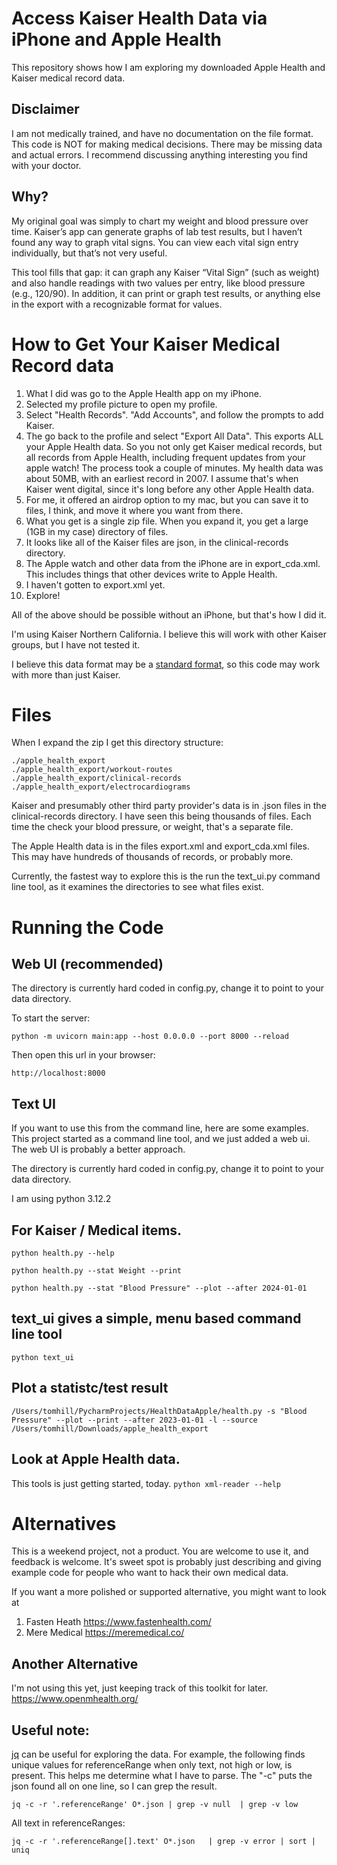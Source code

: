 # Access Kaiser Health Data via iPhone and Apple Health

This repository shows how I am exploring my downloaded Apple Health and Kaiser medical record data. 

## Disclaimer
I am not medically trained, and have no documentation on the file format. This code is NOT for making medical decisions. There may be missing data and actual errors. I recommend discussing anything interesting you find with your doctor.

## Why?
My original goal was simply to chart my weight and blood pressure over time. Kaiser’s app can generate graphs of lab test results, but I haven’t found any way to graph vital signs. You can view each vital sign entry individually, but that’s not very useful.

This tool fills that gap: it can graph any Kaiser “Vital Sign” (such as weight) and also handle readings with two values per entry, like blood pressure (e.g., 120/90). In addition, it can print or graph test results, or anything else in the export with a recognizable format for values.

# How to Get Your Kaiser Medical Record data

1. What I did was go to the Apple Health app on my iPhone. 
2. Selected my profile picture to open my profile. 
2. Select "Health Records". "Add Accounts", and follow the prompts to add Kaiser.
3. The go back to the profile and select "Export All Data". This exports ALL your Apple Health data. So you not only get Kaiser medical records, but all records from Apple Health, including frequent updates from  your apple watch! The process took a couple of minutes. My health data was about 50MB, with an earliest record in 2007.  I assume that's when Kaiser went digital, since it's long before any other Apple Health data.
4. For me, it offered an airdrop option to my mac, but you can save it to files, I think, and move it where you want from there.
5. What you get is a single zip file. When you expand it, you get a large (1GB in my case) directory of files. 
6. It looks like all of the Kaiser files are json, in the clinical-records directory.
7. The Apple watch and other data from the iPhone are in export_cda.xml. This includes things that other devices write to 
   Apple Health.
1. I haven't gotten to export.xml yet.
6. Explore!

All of the above should be possible without an iPhone, but that's how I did it.

I'm using Kaiser Northern California. I believe this will work with other Kaiser groups, but I have not tested it. 

I believe this data format may be a [standard format](https://www.healthit.gov/faq/what-are-differences-between-electronic-medical-records-electronic-health-records-and-personal), so this code may work with more than just Kaiser.

# Files
When I expand the zip I get this directory structure:

```
./apple_health_export
./apple_health_export/workout-routes
./apple_health_export/clinical-records
./apple_health_export/electrocardiograms
```
Kaiser and presumably other third party provider's data is in .json files
in the clinical-records directory. I have seen this being thousands of files.
Each time the check your blood pressure, or weight, that's a separate file.

The Apple Health data is in the files export.xml and export_cda.xml files.
This may have hundreds of thousands of records, or probably more. 

Currently, the fastest way to explore this is the run the text_ui.py 
command line tool, as it examines the directories to see what files exist. 


# Running the Code
## Web UI (recommended)
The directory is currently hard coded in config.py, change it to point to your data directory.

To start the server:
```
python -m uvicorn main:app --host 0.0.0.0 --port 8000 --reload
```
Then open this url in your browser:
```
http://localhost:8000
```

## Text UI
If you want to use this from the command line, here are some examples. This project started as a command line tool,
and we just added a web ui. The web UI is probably a better approach. 

The directory is currently hard coded in config.py, change it to point to your data directory.

I am using python 3.12.2

## For Kaiser / Medical items.
```python health.py --help```

```python health.py --stat Weight --print```

```python health.py --stat "Blood Pressure" --plot --after 2024-01-01```

## text_ui gives a simple, menu based command line tool
```python text_ui```

## Plot a statistc/test result
```
/Users/tomhill/PycharmProjects/HealthDataApple/health.py -s "Blood Pressure" --plot --print --after 2023-01-01 -l --source /Users/tomhill/Downloads/apple_health_export
```

## Look at Apple Health data. 
This tools is just getting started, today.
```python xml-reader --help```


# Alternatives
This is a weekend project, not a product. You are welcome to use it, and feedback is welcome. It's sweet spot is probably just
describing and giving example code for people who want to hack their own medical data. 

If you want a more polished or supported alternative, you might want to look at

1. Fasten Heath https://www.fastenhealth.com/
2. Mere Medical https://meremedical.co/


## Another Alternative
I'm not using this yet, just keeping track of this toolkit for later. https://www.openmhealth.org/

## Useful note:
[jq](https://jqlang.github.io/jq/) can be useful for exploring the data. For example, the following finds
unique values for referenceRange when only text, not high or low, is present. 
This helps me determine what I have to parse. The "-c" puts the json found all
on one line, so I can grep the result.

```jq -c -r '.referenceRange' O*.json | grep -v null  | grep -v low ```

All text in referenceRanges:

```jq -c -r '.referenceRange[].text' O*.json   | grep -v error | sort | uniq```
